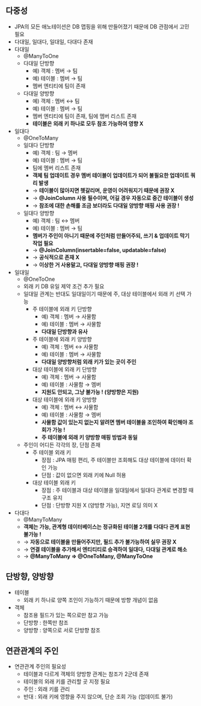 ## 다중성

- JPA의 모든 애노테이션은 DB 맵핑을 위해 만들어졌기 때문에 DB 관점에서 고민 필요
- 다대일, 일대다, 일대일, 다대다 존재
- 다대일
    - @ManyToOne
    - 다대일 단방향
        - 예) 객체 : 멤버 → 팀
        - 예) 테이블 : 멤버 → 팀
        - 멤버 엔티티에 팀이 존재
    - 다대일 양방향
        - 예) 객체 : 멤버 ↔ 팀
        - 예) 테이블 : 멤버 → 팀
        - 멤버 엔티티에 팀이 존재, 팀에 멤버 리스트 존재
        - **테이블은 외래 키 하나로 모두 참조 가능하여 영향 X**
- 일대다
    - @OneToMany
    - 일대다 단방향
        - 예) 객체 : 팀 → 멤버
        - 예) 테이블 : 멤버 → 팀
        - 팀에 멤버 리스트 존재
        - **객체 팀 업데이트 경우 멤버 테이블이 업데이트가 되어 불필요한 업데이트 쿼리 발생**
        - → **테이블이 많아지면 헷갈리며, 운영이 어려워지기 때문에 권장 X**
        - → **@JoinColumn 사용 필수이며, 어길 경우 자동으로 중간 테이블이 생성**
        - → **참조에 대한 손해를 조금 보더라도 다대일 양방향 매핑 사용 권장 !**
    - 일대다 양방향
        - 예) 객체 : 팀 ↔ 멤버
        - 예) 테이블 : 멤버 → 팀
        - **멤버가 주인이 아니기 때문에 주인처럼 만들어주되, 쓰기 & 업데이트 막기 작업 필요**
        - → **@JoinColumn(insertable=false, updatable=false)**
        - → **공식적으로 존재 X**
        - → **이상한 거 사용말고, 다대일 양방향 매핑 권장 !**
- 일대일
    - @OneToOne
    - 외래 키 DB 유일 제약 조건 추가 필요
    - 일대일 관계는 반대도 일대일이기 때문에 주, 대상 테이블에서 외래 키 선택 가능
        - 주 테이블에 외래 키 단방향
            - 예) 객체 : 멤버 → 사물함
            - 예) 테이블 : 멤버 → 사물함
            - **다대일 단방향과 유사**
        - 주 테이블에 외래 키 양방향
            - 예) 객체 : 멤버 ↔ 사물함
            - 예) 테이블 : 멤버 → 사물함
            - **다대일 양방향처럼 외래 키가 있는 곳이 주인**
        - 대상 테이블에 외래 키 단방향
            - 예) 객체 : 멤버 → 사물함
            - 예) 테이블 : 사물함 → 멤버
            - **지원도 안되고, 그냥 불가능 ! (양방향은 지원)**
        - 대상 테이블에 외래 키 양방향
            - 예) 객체 : 멤버 ↔ 사물함
            - 예) 테이블 : 사물함 → 멤버
            - **사물함 값이 있는지 없는지 알려면 멤버 테이블을 조인하여 확인해야 조회가 가능 !**
            - **주 테이블에 외래 키 양방향 매핑 방법과 동일**
    - 주인이 어디든 각각의 장, 단점 존재
        - 주 테이블 외래 키
            - 장점 : JPA 매핑 편리, 주 테이블만 조회해도 대상 테이블에 데이터 확인 가능
            - 단점 : 값이 없으면 외래 키에 Null 허용
        - 대상 테이블 외래 키
            - 장점 : 주 테이블과 대상 테이블을 일대일에서 일대다 관계로 변경할 때 구조 유지
            - 단점 : 단방향 지원 X (양방향 가능), 지연 로딩 의미 X
- 다대다
    - @ManyToMany
    - **객체는 가능, 관계형 데이터베이스는 정규화된 테이블 2개를 다대다 관계 표현 불가능 !**
    - → **자동으로 테이블을 만들어주지만, 필드 추가 불가능하여 실무 권장 X**
    - → **연결 테이블을 추가해서 엔티티티로 승격하여 일대다, 다대일 관계로 해소**
    - → **@ManyToMany ⇒ @OneToMany, @ManyToOne**

## 단방향, 양방향

- 테이블
    - 외래 키 하나로 양쪽 조인이 가능하기 때문에 방향 개념이 없음
- 객체
    - 참조용 필드가 있는 쪽으로만 참고 가능
    - 단방향 : 한쪽만 참조
    - 양방향 : 양쪽으로 서로 단방향 참조

## 연관관계의 주인

- 연관관계 주인의 필요성
    - 테이블과 다르게 객체의 양방향 관계는 참조가 2군데 존재
    - 테이블의 외래 키를 관리할 곳 지정 필요
    - 주인 : 외래 키를 관리
    - 반대 : 외래 키에 영향을 주지 않으며, 단순 조회 가능 (업데이트 불가)